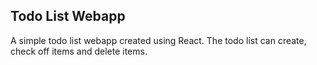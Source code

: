 ## Todo List Webapp

A simple todo list webapp created using React. The todo list can create, check off items and delete items.
